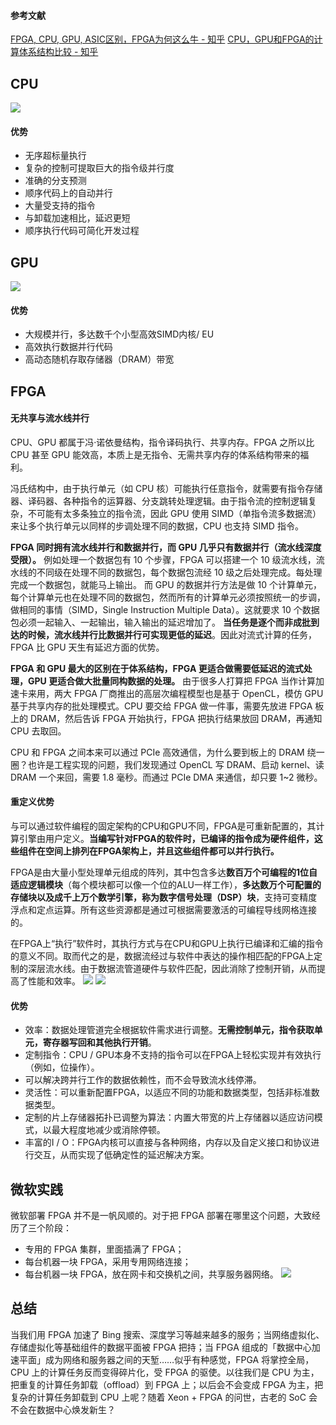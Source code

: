 #### 参考文献
[FPGA, CPU, GPU, ASIC区别，FPGA为何这么牛 - 知乎](https://zhuanlan.zhihu.com/p/471174552#:~:text=FPGA%2C%20CPU%2C%20GPU%2C%20ASIC%E5%8C%BA%E5%88%AB%EF%BC%8CFPGA%E4%B8%BA%E4%BD%95%E8%BF%99%E4%B9%88%E7%89%9B)
[CPU，GPU和FPGA的计算体系结构比较 - 知乎](https://zhuanlan.zhihu.com/p/372518433)
## CPU
![](attachments/20240508115553%201.jpg)
#### 优势
- 无序超标量执行
- 复杂的控制可提取巨大的指令级并行度
- 准确的分支预测
- 顺序代码上的自动并行
- 大量受支持的指令
- 与卸载加速相比，延迟更短
- 顺序执行代码可简化开发过程

## GPU
![](attachments/20240508115620.jpg)
#### 优势
- 大规模并行，多达数千个小型高效SIMD内核/ EU
- 高效执行数据并行代码
- 高动态随机存取存储器（DRAM）带宽

## FPGA

#### 无共享与流水线并行
CPU、GPU 都属于冯·诺依曼结构，指令译码执行、共享内存。FPGA 之所以比 CPU 甚至 GPU 能效高，本质上是无指令、无需共享内存的体系结构带来的福利。

冯氏结构中，由于执行单元（如 CPU 核）可能执行任意指令，就需要有指令存储器、译码器、各种指令的运算器、分支跳转处理逻辑。由于指令流的控制逻辑复杂，不可能有太多条独立的指令流，因此 GPU 使用 SIMD（单指令流多数据流）来让多个执行单元以同样的步调处理不同的数据，CPU 也支持 SIMD 指令。

**FPGA 同时拥有流水线并行和数据并行，而 GPU 几乎只有数据并行（流水线深度受限）。**
例如处理一个数据包有 10 个步骤，FPGA 可以搭建一个 10 级流水线，流水线的不同级在处理不同的数据包，每个数据包流经 10 级之后处理完成。每处理完成一个数据包，就能马上输出。
而 GPU 的数据并行方法是做 10 个计算单元，每个计算单元也在处理不同的数据包，然而所有的计算单元必须按照统一的步调，做相同的事情（SIMD，Single Instruction Multiple Data）。这就要求 10 个数据包必须一起输入、一起输出，输入输出的延迟增加了。
**当任务是逐个而非成批到达的时候，流水线并行比数据并行可实现更低的延迟**。因此对流式计算的任务，FPGA 比 GPU 天生有延迟方面的优势。

**FPGA 和 GPU 最大的区别在于体系结构，FPGA 更适合做需要低延迟的流式处理，GPU 更适合做大批量同构数据的处理。**
由于很多人打算把 FPGA 当作计算加速卡来用，两大 FPGA 厂商推出的高层次编程模型也是基于 OpenCL，模仿 GPU 基于共享内存的批处理模式。CPU 要交给 FPGA 做一件事，需要先放进 FPGA 板上的 DRAM，然后告诉 FPGA 开始执行，FPGA 把执行结果放回 DRAM，再通知 CPU 去取回。

CPU 和 FPGA 之间本来可以通过 PCIe 高效通信，为什么要到板上的 DRAM 绕一圈？也许是工程实现的问题，我们发现通过 OpenCL 写 DRAM、启动 kernel、读 DRAM 一个来回，需要 1.8 毫秒。而通过 PCIe DMA 来通信，却只要 1~2 微秒。
#### 重定义优势
与可以通过软件编程的固定架构的CPU和GPU不同，FPGA是可重新配置的，其计算引擎由用户定义。**当编写针对FPGA的软件时，已编译的指令成为硬件组件，这些组件在空间上排列在FPGA架构上，并且这些组件都可以并行执行。**

FPGA是由大量小型处理单元组成的阵列，其中包含多达**数百万个可编程的1位自适应逻辑模块**（每个模块都可以像一个位的ALU一样工作），**多达数万个可配置的存储块以及成千上万个数学引擎，称为数字信号处理（DSP）块**，支持可变精度浮点和定点运算。所有这些资源都是通过可根据需要激活的可编程导线网格连接的。

在FPGA上“执行”软件时，其执行方式与在CPU和GPU上执行已编译和汇编的指令的意义不同。取而代之的是，数据流经过与软件中表达的操作相匹配的FPGA上定制的深层流水线。由于数据流管道硬件与软件匹配，因此消除了控制开销，从而提高了性能和效率。
![](attachments/20240508120253.jpg)
![](attachments/20240508120423.jpg)
#### 优势
- 效率：数据处理管道完全根据软件需求进行调整。**无需控制单元，指令获取单元，寄存器写回和其他执行开销**。
- 定制指令：CPU / GPU本身不支持的指令可以在FPGA上轻松实现并有效执行（例如，位操作）。
- 可以解决跨并行工作的数据依赖性，而不会导致流水线停滞。
- 灵活性：可以重新配置FPGA，以适应不同的功能和数据类型，包括非标准数据类型。
- 定制的片上存储器拓扑已调整为算法：内置大带宽的片上存储器以适应访问模式，以最大程度地减少或消除停顿。
- 丰富的I / O：FPGA内核可以直接与各种网络，内存以及自定义接口和协议进行交互，从而实现了低确定性的延迟解决方案。
## 微软实践
微软部署 FPGA 并不是一帆风顺的。对于把 FPGA 部署在哪里这个问题，大致经历了三个阶段：
- 专用的 FPGA 集群，里面插满了 FPGA；
- 每台机器一块 FPGA，采用专用网络连接；
- 每台机器一块 FPGA，放在网卡和交换机之间，共享服务器网络。
![](attachments/20240508154852.jpg)
## 总结
当我们用 FPGA 加速了 Bing 搜索、深度学习等越来越多的服务；当网络虚拟化、存储虚拟化等基础组件的数据平面被 FPGA 把持；当 FPGA 组成的「数据中心加速平面」成为网络和服务器之间的天堑……似乎有种感觉，FPGA 将掌控全局，CPU 上的计算任务反而变得碎片化，受 FPGA 的驱使。以往我们是 CPU 为主，把重复的计算任务卸载（offload）到 FPGA 上；以后会不会变成 FPGA 为主，把复杂的计算任务卸载到 CPU 上呢？随着 Xeon + FPGA 的问世，古老的 SoC 会不会在数据中心焕发新生？